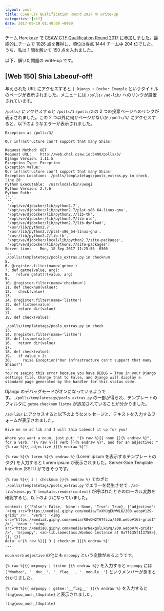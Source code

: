 ```yaml
---
layout: post
title: CSAW CTF Qualification Round 2017 の write-up
categories: [ctf]
date: 2017-09-19 01:49:00 +0900
---
```


チーム Harekaze で [CSAW CTF Qualification Round 2017](https://ctf.csaw.io/) に参加しました。最終的にチームで 1026 点を獲得し、順位は得点 1444 チーム中 204 位でした。うち、私は 1 問を解いて 150 点を入れました。

以下、解いた問題の write-up です。

## [Web 150] Shia Labeouf-off!

与えられた URL にアクセスすると `| Django + Docker Example` というタイトルのページが表示されました。メニューには `/polls/` `/ad-lib/` へのリンクが設置されています。

`/polls/` にアクセスすると `/polls/1` `/polls/2` の 2 つの投票ページへのリンクが表示されました。この 2 つ以外に何かページがないか `/polls/3/` にアクセスすると、以下のようなエラーが表示されました。

```
Exception at /polls/3/

Our infrastructure can't support that many Shias!

Request Method:	GET
Request URL:	http://web.chal.csaw.io:5490/polls/3/
Django Version:	1.11.5
Exception Type:	Exception
Exception Value:	
Our infrastructure can't support that many Shias!
Exception Location:	./polls/templatetags/pools_extras.py in check, line 20
Python Executable:	/usr/local/bin/uwsgi
Python Version:	2.7.6
Python Path:	
['.',
 '',
 '/opt/ve/djdocker/lib/python2.7',
 '/opt/ve/djdocker/lib/python2.7/plat-x86_64-linux-gnu',
 '/opt/ve/djdocker/lib/python2.7/lib-tk',
 '/opt/ve/djdocker/lib/python2.7/lib-old',
 '/opt/ve/djdocker/lib/python2.7/lib-dynload',
 '/usr/lib/python2.7',
 '/usr/lib/python2.7/plat-x86_64-linux-gnu',
 '/usr/lib/python2.7/lib-tk',
 '/opt/ve/djdocker/local/lib/python2.7/site-packages',
 '/opt/ve/djdocker/lib/python2.7/site-packages']
Server time:	Mon, 18 Sep 2017 11:25:56 -0500
...
./polls/templatetags/pools_extras.py in checknum
5. 
6. @register.filter(name='getme')
7. def getme(value, arg):
8.   return getattr(value, arg)
9. 
10. @register.filter(name='checknum')
11. def checknum(value):
12.   check(value)
13. 
14. @register.filter(name='listme')
15. def listme(value):
16.   return dir(value)
17. 
18. def check(value):

./polls/templatetags/pools_extras.py in check
13. 
14. @register.filter(name='listme')
15. def listme(value):
16.   return dir(value)
17. 
18. def check(value):
19.   if value > 2:
20.     raise Exception("Our infrastructure can't support that many Shias!") 
...
You're seeing this error because you have DEBUG = True in your Django settings file. Change that to False, and Django will display a standard page generated by the handler for this status code.
```

Django のデバッグモードがオンになっているようです。`./polls/templatetags/pools_extras.py` の一部が得られ、テンプレートのフィルタに `getme` `checknum` `listme` が追加されていることが分かりました。

`/ad-lib/` にアクセスすると以下のようなメッセージと、テキストを入力するフォームが表示されました。

```
Give me an ad lib and I will Shia Labeouf it up for you!

Where you want a noun, just put: "{% raw %}{{ noun }}{% endraw %}", for a verb: "{% raw %}{{ verb }}{% endraw %}", and for an adjective: "{% raw %}{{ adjective }}{% endraw %}"!
```

`{% raw %}{% lorem %}{% endraw %}` (Lorem ipsum を表示するテンプレートのタグ) を入力すると Lorem ipsum が表示されました。Server-Side Template Injection (SSTI) ができそうです。

`{% raw %}{{ 3 | checknum }}{% endraw %}` でわざと `./polls/templatetags/pools_extras.py` でエラーを発生させて `./ad-lib/views.py` で `template.render(context)` が呼ばれたときのローカル変数を確認すると、以下のようになっていました。

```
context: [{'False': False, 'None': None, 'True': True}, {'adjective': '<img src="https://media1.giphy.com/media/TxXhUgEUWWL6/200.webp#129-grid1" />', 'verb': '<img src="https://media3.giphy.com/media/R0vQH2T9T4zza/200.webp#165-grid1" />', 'noun': '<img src="https://media0.giphy.com/media/arNexgslLkqVq/200.webp#70-grid1" />', 'mrpoopy': <ad-lib.someclass.Woohoo instance at 0x7f135f113758>}, {}, {}]
data: u'{% raw %}{{ 3 | checknum }}{% endraw %}'
...
```

`noun` `verb` `adjective` の他にも `mrpoopy` という変数があるようです。

`{% raw %}{{ mrpoopy | listme }{% endraw %}}` を入力すると `mrpoopy` には `['Woohoo', '__doc__', '__flag__', '__module__']` というメンバーがあると分かりました。

`{% raw %}{{ mrpoopy | getme:'__flag__' }}{% endraw %}` を入力すると `flag{wow_much_t3mplate}` と表示されました。

```
flag{wow_much_t3mplate}
```